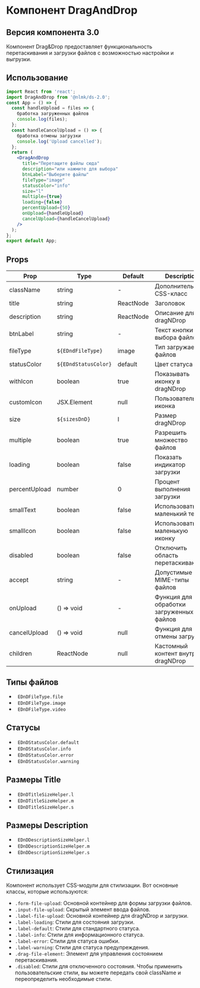 # Компонент DragAndDrop

## Версия компонента 3.0

Компонент Drag&Drop предоставляет функциональность перетаскивания и загрузки файлов с возможностью настройки и выгрузки.

## Использование

```jsx
import React from 'react';
import DragAndDrop from '@nlmk/ds-2.0';
const App = () => {
  const handleUpload = files => {
    бработка загруженных файлов
    console.log(files);
  };
  const handleCancelUpload = () => {
    бработка отмены загрузки
    console.log('Upload cancelled');
  };
  return (
    <DragAndDrop
      title="Перетащите файлы сюда"
      description="или нажмите для выбора"
      btnLabel="Выберите файлы"
      fileType="image"
      statusColor="info"
      size="l"
      multiple={true}
      loading={false}
      percentUpload={50}
      onUpload={handleUpload}
      cancelUpload={handleCancelUpload}
    />
  );
};
export default App;
```

## Props

| Prop          | Type                 | Default   | Description                              |
| ------------- | -------------------- | --------- | ---------------------------------------- |
| className     | string               | -         | Дополнительный CSS-класс                 |
| title         | string               | ReactNode | Заголовок                                |
| description   | string               | ReactNode | Описание для dragNDrop                   |
| btnLabel      | string               | -         | Текст кнопки для выбора файлов           |
| fileType      | `${EDndFileType}`    | image     | Тип загружаемых файлов                   |
| statusColor   | `${EDndStatusColor}` | default   | Цвет статуса                             |
| withIcon      | boolean              | true      | Показывать иконку в dragNDrop            |
| customIcon    | JSX.Element          | null      | Пользовательская иконка                  |
| size          | `${sizesDnD}`        | l         | Размер dragNDrop                         |
| multiple      | boolean              | true      | Разрешить множество файлов               |
| loading       | boolean              | false     | Показать индикатор загрузки              |
| percentUpload | number               | 0         | Процент выполнения загрузки              |
| smallText     | boolean              | false     | Использовать маленький текст             |
| smallIcon     | boolean              | false     | Использовать маленькую иконку            |
| disabled      | boolean              | false     | Отключить область перетаскивания         |
| accept        | string               | -         | Допустимые MIME-типы файлов              |
| onUpload      | () => void           | -         | Функция для обработки загруженных файлов |
| cancelUpload  | () => void           | null      | Функция для отмены загрузки              |
| children      | ReactNode            | null      | Кастомный контент внутри dragNDrop       |

## Типы файлов

- ` EDnDFileType.file`
- ` EDnDFileType.image`
- ` EDnDFileType.video`

## Статусы

- ` EDnDStatusColor.default`
- ` EDnDStatusColor.info`
- ` EDnDStatusColor.error`
- ` EDnDStatusColor.warning`

## Размеры Title

- ` EDnDTitleSizeHelper.l`
- ` EDnDTitleSizeHelper.m`
- ` EDnDTitleSizeHelper.s`

## Размеры Description

- ` EDnDDescriptionSizeHelper.l`
- ` EDnDDescriptionSizeHelper.m`
- ` EDnDDescriptionSizeHelper.s`

## Стилизация

Компонент использует CSS-модули для стилизации. Вот основные классы, которые используются:

- `.form-file-upload`: Основной контейнер для формы загрузки файлов.
- `.input-file-upload`: Скрытый элемент ввода файлов.
- `.label-file-upload`: Основной контейнер для dragNDrop и загрузки.
- `.label-loading`: Стили для состояния загрузки.
- `.label-default`: Стили для стандартного статуса.
- `.label-info`: Стили для информационного статуса.
- `.label-error`: Стили для статуса ошибки.
- `.label-warning`: Стили для статуса предупреждения.
- `.drag-file-element`: Элемент для управления состоянием перетаскивания.
- `.disabled`: Стили для отключенного состояния. Чтобы применить пользовательские стили, вы можете передать свой className и переопределить необходимые стили.
